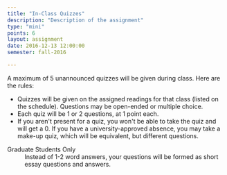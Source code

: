 ```yaml
---
title: "In-Class Quizzes"
description: "Description of the assignment"
type: "mini"
points: 6
layout: assignment
date: 2016-12-13 12:00:00
semester: fall-2016

---
```


A maximum of 5 unannounced quizzes will be given during class.  Here are the rules:

* Quizzes will be given on the assigned readings for that class (listed on the schedule).  Questions may be open-ended or multiple choice.
* Each quiz will be 1 or 2 questions, at 1 point each.
* If you aren't present for a quiz, you won't be able to take the quiz and will get a 0.  If you have a university-approved absence, you may take a make-up quiz, which will be equivalent, but different questions.

<dl>
 <dt>Graduate Students Only</dt>
 <dd>Instead of 1-2 word answers, your questions will be formed as short essay questions and answers.</dd>
</dl>
